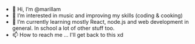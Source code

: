 - 👋 Hi, I’m @marillam
- 👀 I’m interested in music and improving my skills (coding & cooking)
- 🌱 I’m currently learning mostly React, node.js and web development in general. In school a lot of other stuff too.
- 📫 How to reach me ... I'll get back to this xd

<!---
marillam/marillam is a ✨ special ✨ repository because its `README.md` (this file) appears on your GitHub profile.
You can click the Preview link to take a look at your changes.
--->
